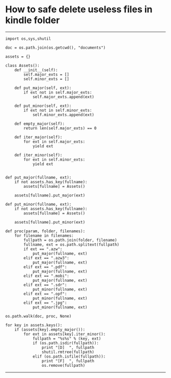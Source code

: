 # How to safe delete useless files in kindle folder
**********************************************
	import os,sys,shutil

	doc = os.path.join(os.getcwd(), "documents")

	assets = {}

	class Assets():
		def __init__(self):
			self.major_exts = []
			self.minor_exts = []

		def put_major(self, ext):
			if ext not in self.major_exts:
				self.major_exts.append(ext)

		def put_minor(self, ext):
			if ext not in self.minor_exts:
				self.minor_exts.append(ext)

		def empty_major(self):
			return len(self.major_exts) == 0

		def iter_major(self):
			for ext in self.major_exts:
				yield ext

		def iter_minor(self):
			for ext in self.minor_exts:
				yield ext


	def put_major(fullname, ext):
		if not assets.has_key(fullname):
			assets[fullname] = Assets()

		assets[fullname].put_major(ext)

	def put_minor(fullname, ext):
		if not assets.has_key(fullname):
			assets[fullname] = Assets()

		assets[fullname].put_minor(ext)

	def proc(param, folder, filenames):
		for filename in filenames:
			fullpath = os.path.join(folder, filename)
			fullname, ext = os.path.splitext(fullpath)
			if ext == ".azw":
				put_major(fullname, ext)
			elif ext == ".azw3":
				put_major(fullname, ext)
			elif ext == ".pdf":
				put_major(fullname, ext)
			elif ext == ".mobi":
				put_major(fullname, ext)
			elif ext == ".sdr":
				put_minor(fullname, ext)
			elif ext == ".opf":
				put_minor(fullname, ext)
			elif ext == ".jpg":
				put_minor(fullname, ext)

	os.path.walk(doc, proc, None)

	for key in assets.keys():
		if (assets[key].empty_major()):
			for ext in assets[key].iter_minor():
				fullpath = "%s%s" % (key, ext)
				if (os.path.isdir(fullpath)):
					print "[D]  ", fullpath
					shutil.rmtree(fullpath)
				elif (os.path.isfile(fullpath)):
					print "[F]  ", fullpath
					os.remove(fullpath)
**********************************************
